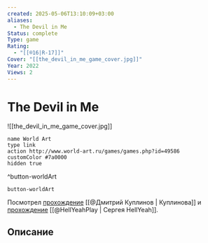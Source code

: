 ```yaml
---
created: 2025-05-06T13:10:09+03:00
aliases:
  - The Devil in Me
Status: complete
Type: game
Rating:
  - "[[®️16|R-17]]"
Cover: "[[the_devil_in_me_game_cover.jpg]]"
Year: 2022
Views: 2
---
```


# The Devil in Me

![[the_devil_in_me_game_cover.jpg]]


```button
name World Art
type link
action http://www.world-art.ru/games/games.php?id=49586
customColor #7a0000
hidden true
```
^button-worldArt



`button-worldArt`

Посмотрел [прохождение](https://youtu.be/iLYRfgofQ98?si=3UyICb6BI8mOZEt4) [[@Дмитрий Куплинов | Куплинова]] и [прохождение](https://youtu.be/qwYclDPhiuA?si=s6OzgMjgFB-WUpbX) [[@HellYeahPlay | Сергея HellYeah]].

## Описание


